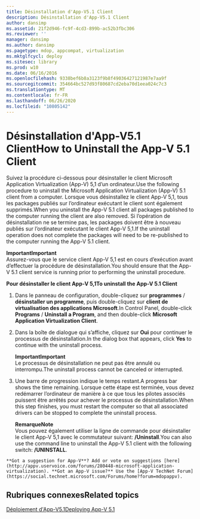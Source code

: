 ```yaml
---
title: Désinstallation d'App-V5.1 Client
description: Désinstallation d'App-V5.1 Client
author: dansimp
ms.assetid: 21f2d946-fc9f-4cd3-899b-ac52b3fbc306
ms.reviewer: ''
manager: dansimp
ms.author: dansimp
ms.pagetype: mdop, appcompat, virtualization
ms.mktglfcycl: deploy
ms.sitesec: library
ms.prod: w10
ms.date: 06/16/2016
ms.openlocfilehash: 9338bef6b8a3123f9b8f49036427121987e7aa9f
ms.sourcegitcommit: 354664bc527d93f80687cd2eba70d1eea024c7c3
ms.translationtype: MT
ms.contentlocale: fr-FR
ms.lasthandoff: 06/26/2020
ms.locfileid: "10805142"
---
```

# <span data-ttu-id="540a8-103">Désinstallation d'App-V5.1 Client</span><span class="sxs-lookup"><span data-stu-id="540a8-103">How to Uninstall the App-V 5.1 Client</span></span>


<span data-ttu-id="540a8-104">Suivez la procédure ci-dessous pour désinstaller le client Microsoft Application Virtualization (App-V) 5,1 d’un ordinateur.</span><span class="sxs-lookup"><span data-stu-id="540a8-104">Use the following procedure to uninstall the Microsoft Application Virtualization (App-V) 5.1 client from a computer.</span></span> <span data-ttu-id="540a8-105">Lorsque vous désinstallez le client App-V 5,1, tous les packages publiés sur l’ordinateur exécutant le client sont également supprimés.</span><span class="sxs-lookup"><span data-stu-id="540a8-105">When you uninstall the App-V 5.1 client all packages published to the computer running the client are also removed.</span></span> <span data-ttu-id="540a8-106">Si l’opération de désinstallation ne se termine pas, les packages doivent être à nouveau publiés sur l’ordinateur exécutant le client App-V 5,1.</span><span class="sxs-lookup"><span data-stu-id="540a8-106">If the uninstall operation does not complete the packages will need to be re-published to the computer running the App-V 5.1 client.</span></span>

**<span data-ttu-id="540a8-107">Important</span><span class="sxs-lookup"><span data-stu-id="540a8-107">Important</span></span>**  
<span data-ttu-id="540a8-108">Assurez-vous que le service client App-V 5,1 est en cours d’exécution avant d’effectuer la procédure de désinstallation.</span><span class="sxs-lookup"><span data-stu-id="540a8-108">You should ensure that the App-V 5.1 client service is running prior to performing the uninstall procedure.</span></span>



**<span data-ttu-id="540a8-109">Pour désinstaller le client App-V 5,1</span><span class="sxs-lookup"><span data-stu-id="540a8-109">To uninstall the App-V 5.1 Client</span></span>**

1.  <span data-ttu-id="540a8-110">Dans le panneau de configuration, double-cliquez sur **programmes**  /  **désinstaller un programme**, puis double-cliquez sur **client de virtualisation des applications Microsoft**.</span><span class="sxs-lookup"><span data-stu-id="540a8-110">In Control Panel, double-click **Programs** / **Uninstall a Program**, and then double-click **Microsoft Application Virtualization Client**.</span></span>

2.  <span data-ttu-id="540a8-111">Dans la boîte de dialogue qui s’affiche, cliquez sur **Oui** pour continuer le processus de désinstallation.</span><span class="sxs-lookup"><span data-stu-id="540a8-111">In the dialog box that appears, click **Yes** to continue with the uninstall process.</span></span>

    **<span data-ttu-id="540a8-112">Important</span><span class="sxs-lookup"><span data-stu-id="540a8-112">Important</span></span>**  
    <span data-ttu-id="540a8-113">Le processus de désinstallation ne peut pas être annulé ou interrompu.</span><span class="sxs-lookup"><span data-stu-id="540a8-113">The uninstall process cannot be canceled or interrupted.</span></span>



3.  <span data-ttu-id="540a8-114">Une barre de progression indique le temps restant.</span><span class="sxs-lookup"><span data-stu-id="540a8-114">A progress bar shows the time remaining.</span></span> <span data-ttu-id="540a8-115">Lorsque cette étape est terminée, vous devez redémarrer l’ordinateur de manière à ce que tous les pilotes associés puissent être arrêtés pour achever le processus de désinstallation.</span><span class="sxs-lookup"><span data-stu-id="540a8-115">When this step finishes, you must restart the computer so that all associated drivers can be stopped to complete the uninstall process.</span></span>

    **<span data-ttu-id="540a8-116">Remarque</span><span class="sxs-lookup"><span data-stu-id="540a8-116">Note</span></span>**  
    <span data-ttu-id="540a8-117">Vous pouvez également utiliser la ligne de commande pour désinstaller le client App-V 5,1 avec le commutateur suivant: **/Uninstall**.</span><span class="sxs-lookup"><span data-stu-id="540a8-117">You can also use the command line to uninstall the App-V 5.1 client with the following switch: **/UNINSTALL**.</span></span>



~~~
**Got a suggestion for App-V**? Add or vote on suggestions [here](http://appv.uservoice.com/forums/280448-microsoft-application-virtualization). **Got an App-V issue?** Use the [App-V TechNet Forum](https://social.technet.microsoft.com/Forums/home?forum=mdopappv).
~~~

## <span data-ttu-id="540a8-118">Rubriques connexes</span><span class="sxs-lookup"><span data-stu-id="540a8-118">Related topics</span></span>


[<span data-ttu-id="540a8-119">Déploiement d'App-V5.1</span><span class="sxs-lookup"><span data-stu-id="540a8-119">Deploying App-V 5.1</span></span>](deploying-app-v-51.md)










